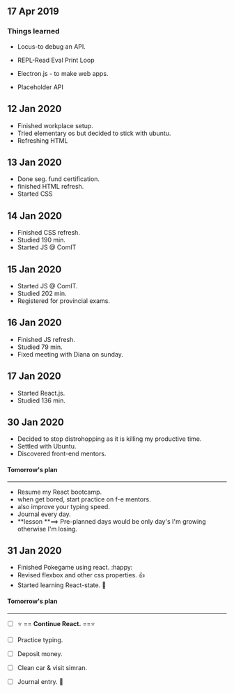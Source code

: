 ## 17 Apr 2019

### Things learned

* Locus-to debug an API.

* REPL-Read Eval Print Loop

* Electron.js - to make web apps.

* Placeholder API

## 12 Jan 2020

* Finished workplace setup.
* Tried elementary os but decided to stick with ubuntu.
* Refreshing HTML

## 13 Jan 2020

* Done seg. fund certification.
* finished HTML refresh.
* Started CSS

## 14 Jan 2020

* Finished CSS refresh.
* Studied 190 min.
* Started JS @ ComIT

## 15 Jan 2020

* Started JS @ ComIT.
* Studied 202 min.
* Registered for provincial exams.

## 16 Jan 2020

* Finished JS refresh.
* Studied 79 min.
* Fixed meeting with Diana on sunday.

## 17 Jan 2020

* Started React.js.
* Studied 136 min.

## 30 Jan 2020

* Decided to stop distrohopping as it is killing my productive time.
* Settled with Ubuntu.
* Discovered front-end mentors.

#### Tomorrow's plan

---

* Resume my React bootcamp.
* when get bored, start practice on f-e mentors.
* also improve your typing speed.
* Journal every day.
* **lesson **==> Pre-planned days would be only day's I'm growing otherwise I'm losing.

## 31 Jan 2020

* Finished Pokegame using react. :happy:
* Revised flexbox and other css properties. :thumbsup:
* Started learning React-state. :1st_place_medal:

#### Tomorrow's plan

---

- [ ] :star: == **Continue React.** ==:star:

- [ ] Practice typing.
- [ ] Deposit money.
- [ ] Clean car & visit simran.
- [ ] Journal entry. :blue_book: